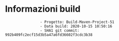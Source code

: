 # Informazioni build

                    - Progetto: Build-Maven-Project-51
                    - Data build: 2020-10-15 10:50:16
                    - SHA1 git commit: 992b409fc2ecf15d3b5a47a6fd36602f3cdc3b38
